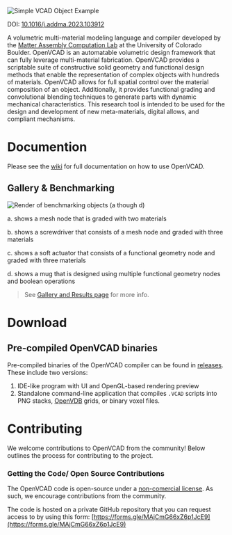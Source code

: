 ![Simple VCAD Object Example](documentation/vcad_gyroid_text.png)

DOI: [10.1016/j.addma.2023.103912](https://doi.org/10.1016/j.addma.2023.103912)

A volumetric multi-material modeling language and compiler developed by the [Matter Assembly Computation Lab](https://www.matterassembly.org/) at the University of Colorado Boulder. OpenVCAD is an automatable volumetric design framework that can fully leverage multi-material fabrication. OpenVCAD provides a scriptable suite of constructive solid geometry and functional design methods that enable the representation of complex objects with hundreds of materials. OpenVCAD allows for full spatial control over the material composition of an object. Additionally, it provides functional grading and convolutional blending techniques to generate parts with dynamic mechanical characteristics. This research tool is intended to be used for the design and development of new meta-materials, digital allows, and compliant mechanisms.

# Documention
Please see the [wiki](https://github.com/MacCurdyLab/OpenVCAD-Public/wiki) for full documentation on how to use OpenVCAD.

## Gallery & Benchmarking
![Render of benchmarking objects (a though d)](documentation/benchmarking_composite.png)

a. shows a mesh node that is graded with two materials

b. shows a screwdriver that consists of a mesh node and graded with three materials

c. shows a soft actuator that consists of a functional geometry node and graded with three materials

d. shows a mug that is designed using multiple functional geometry nodes and boolean operations

> See [Gallery and Results page](https://github.com/MacCurdyLab/OpenVCAD-Public/wiki/Gallery) for more info.

# Download
## Pre-compiled OpenVCAD binaries
Pre-compiled binaries of the OpenVCAD compiler can be found in [releases](https://github.com/MacCurdyLab/OpenVCAD/releases). These include two versions:
1. IDE-like program with UI and OpenGL-based rendering preview
2. Standalone command-line application that compiles `.VCAD` scripts into PNG stacks, [OpenVDB](https://www.openvdb.org/) grids, or binary voxel files.

# Contributing
We welcome contributions to OpenVCAD from the community! Below outlines the process for contributing to the project.

### Getting the Code/ Open Source Contributions
The OpenVCAD code is open-source under a [non-comercial license](https://github.com/MacCurdyLab/OpenVCAD-Public/blob/main/LICENSE). As such, we encourage contributions from the community. 

The code is hosted on a private GitHub repository that you can request access to by using this form: [https://forms.gle/MAjCmG66xZ6p1JcE9](https://forms.gle/MAjCmG66xZ6p1JcE9)

